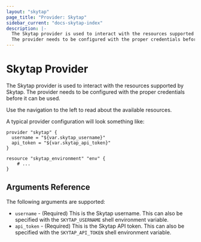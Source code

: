 ```yaml
---
layout: "skytap"
page_title: "Provider: Skytap"
sidebar_current: "docs-skytap-index"
description: |-
  The Skytap provider is used to interact with the resources supported by Skytap. 
  The provider needs to be configured with the proper credentials before it can be used.
---
```


# Skytap Provider

The Skytap provider is used to interact with the resources supported by Skytap. 
  The provider needs to be configured with the proper credentials before it can be used.

Use the navigation to the left to read about the available resources.

A typical provider configuration will look something like:

```hcl
provider "skytap" {
  username = "${var.skytap_username}"
  api_token = "${var.skytap_api_token}"
}

resource "skytap_environment" "env" {
	# ...
}
```

## Arguments Reference

The following arguments are supported:

* `username` - (Required) This is the Skytap username. This can also be specified
  with the `SKYTAP_USERNAME` shell environment variable.
* `api_token` - (Required) This is the Skytap API token. This can also be specified
  with the `SKYTAP_API_TOKEN` shell environment variable.



